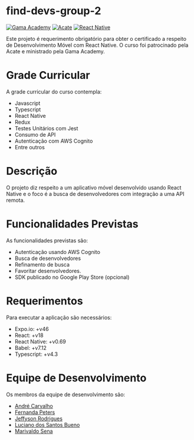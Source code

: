 <!-- Badges -->
[gama-academy-badge]: https://img.shields.io/static/v1?label=Gama%20Academy&message=Dev%20For%20Tech&color=green
[react-native-badge]: https://img.shields.io/static/v1?label=React%20Native&message=0.69&color=blue
[acate-badge]:  https://img.shields.io/static/v1?label=Acate&message=2022&color=blue

<!-- Links -->
[devfortech-url]: https://devfortech.corporate.gama.academy/
[react-native-url]: https://reactnative.dev/
[acate-url]: https://www.acate.com.br/

<!-- Content -->

# find-devs-group-2

[![Gama Academy][gama-academy-badge]][devfortech-url]
[![Acate][acate-badge]][acate-url]
[![React Native][react-native-badge]][react-native-url]

Este projeto é requerimento obrigatório para obter o certificado a respeito de Desenvolvimento Móvel com React Native. O curso foi patrocinado pela Acate e ministrado pela Gama Academy.

# Grade Curricular

A grade curricular do curso contempla:

- Javascript
- Typescript
- React Native
- Redux
- Testes Unitários com Jest
- Consumo de API
- Autenticação com AWS Cognito
- Entre outros

# Descrição

O projeto diz respeito a um aplicativo móvel desenvolvido usando React Native e o foco é a busca de desenvolvedores com integração a uma API remota.

# Funcionalidades Previstas

As funcionalidades previstas são:

- Autenticação usando AWS Cognito
- Busca de desenvolvedores
- Refinamento de busca
- Favoritar desenvolvedores.
- SDK publicado no Google Play Store (opcional)

# Requerimentos

Para executar a aplicação são necessários:

- Expo.io: +v46
- React: +v18
- React Native: +v0.69
- Babel: +v7.12
- Typescript: +v4.3

# Equipe de Desenvolvimento

Os membros da equipe de desenvolvimento são:

- [André Carvalho](https://github.com/andredecarvalh0)
- [Fernanda Peters](https://github.com/fernandapeters)
- [Jeffyson Rodrigues](https://github.com/jeffysonr)
- [Luciano dos Santos Bueno](https://github.com/Lucianoneo)
- [Marivaldo Sena](https://github.com/marivaldosena)
